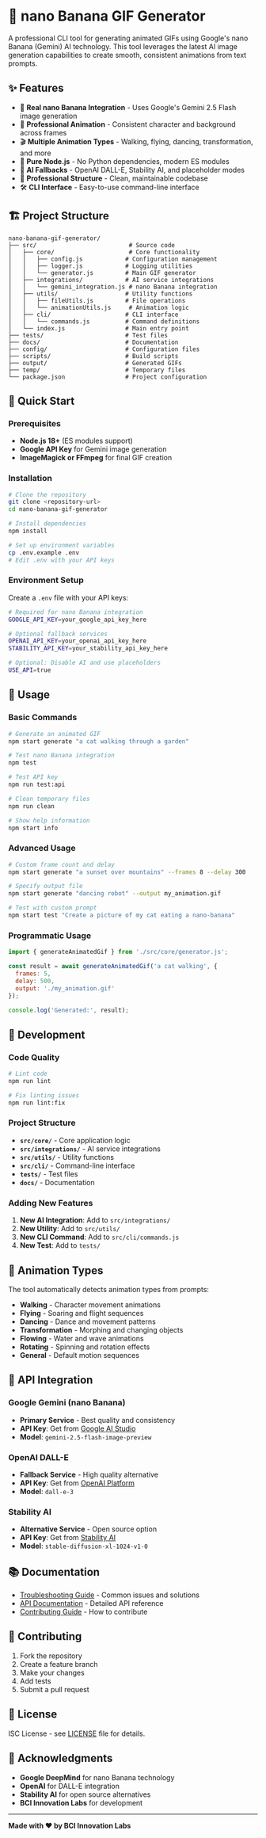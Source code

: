 # 🍌 nano Banana GIF Generator

A professional CLI tool for generating animated GIFs using Google's nano Banana (Gemini) AI technology. This tool leverages the latest AI image generation capabilities to create smooth, consistent animations from text prompts.

## ✨ Features

- 🍌 **Real nano Banana Integration** - Uses Google's Gemini 2.5 Flash image generation
- 🎨 **Professional Animation** - Consistent character and background across frames
- 🎬 **Multiple Animation Types** - Walking, flying, dancing, transformation, and more
- 🚀 **Pure Node.js** - No Python dependencies, modern ES modules
- 🎯 **AI Fallbacks** - OpenAI DALL-E, Stability AI, and placeholder modes
- 📁 **Professional Structure** - Clean, maintainable codebase
- 🛠️ **CLI Interface** - Easy-to-use command-line interface

## 🏗️ Project Structure

```
nano-banana-gif-generator/
├── src/                          # Source code
│   ├── core/                     # Core functionality
│   │   ├── config.js            # Configuration management
│   │   ├── logger.js            # Logging utilities
│   │   └── generator.js         # Main GIF generator
│   ├── integrations/            # AI service integrations
│   │   └── gemini_integration.js # nano Banana integration
│   ├── utils/                   # Utility functions
│   │   ├── fileUtils.js         # File operations
│   │   └── animationUtils.js     # Animation logic
│   ├── cli/                     # CLI interface
│   │   └── commands.js          # Command definitions
│   └── index.js                 # Main entry point
├── tests/                       # Test files
├── docs/                        # Documentation
├── config/                      # Configuration files
├── scripts/                     # Build scripts
├── output/                      # Generated GIFs
├── temp/                        # Temporary files
└── package.json                 # Project configuration
```

## 🚀 Quick Start

### Prerequisites

- **Node.js 18+** (ES modules support)
- **Google API Key** for Gemini image generation
- **ImageMagick or FFmpeg** for final GIF creation

### Installation

```bash
# Clone the repository
git clone <repository-url>
cd nano-banana-gif-generator

# Install dependencies
npm install

# Set up environment variables
cp .env.example .env
# Edit .env with your API keys
```

### Environment Setup

Create a `.env` file with your API keys:

```bash
# Required for nano Banana integration
GOOGLE_API_KEY=your_google_api_key_here

# Optional fallback services
OPENAI_API_KEY=your_openai_api_key_here
STABILITY_API_KEY=your_stability_api_key_here

# Optional: Disable AI and use placeholders
USE_API=true
```

## 📖 Usage

### Basic Commands

```bash
# Generate an animated GIF
npm start generate "a cat walking through a garden"

# Test nano Banana integration
npm test

# Test API key
npm run test:api

# Clean temporary files
npm run clean

# Show help information
npm start info
```

### Advanced Usage

```bash
# Custom frame count and delay
npm start generate "a sunset over mountains" --frames 8 --delay 300

# Specify output file
npm start generate "dancing robot" --output my_animation.gif

# Test with custom prompt
npm start test "Create a picture of my cat eating a nano-banana"
```

### Programmatic Usage

```javascript
import { generateAnimatedGif } from './src/core/generator.js';

const result = await generateAnimatedGif('a cat walking', {
  frames: 5,
  delay: 500,
  output: './my_animation.gif'
});

console.log('Generated:', result);
```

## 🔧 Development

### Code Quality

```bash
# Lint code
npm run lint

# Fix linting issues
npm run lint:fix
```

### Project Structure

- **`src/core/`** - Core application logic
- **`src/integrations/`** - AI service integrations
- **`src/utils/`** - Utility functions
- **`src/cli/`** - Command-line interface
- **`tests/`** - Test files
- **`docs/`** - Documentation

### Adding New Features

1. **New AI Integration**: Add to `src/integrations/`
2. **New Utility**: Add to `src/utils/`
3. **New CLI Command**: Add to `src/cli/commands.js`
4. **New Test**: Add to `tests/`

## 🎨 Animation Types

The tool automatically detects animation types from prompts:

- **Walking** - Character movement animations
- **Flying** - Soaring and flight sequences
- **Dancing** - Dance and movement patterns
- **Transformation** - Morphing and changing objects
- **Flowing** - Water and wave animations
- **Rotating** - Spinning and rotation effects
- **General** - Default motion sequences

## 🔗 API Integration

### Google Gemini (nano Banana)
- **Primary Service** - Best quality and consistency
- **API Key**: Get from [Google AI Studio](https://makersuite.google.com/app/apikey)
- **Model**: `gemini-2.5-flash-image-preview`

### OpenAI DALL-E
- **Fallback Service** - High quality alternative
- **API Key**: Get from [OpenAI Platform](https://platform.openai.com/api-keys)
- **Model**: `dall-e-3`

### Stability AI
- **Alternative Service** - Open source option
- **API Key**: Get from [Stability AI](https://platform.stability.ai/account/keys)
- **Model**: `stable-diffusion-xl-1024-v1-0`

## 📚 Documentation

- [Troubleshooting Guide](docs/TROUBLESHOOTING.md) - Common issues and solutions
- [API Documentation](docs/API.md) - Detailed API reference
- [Contributing Guide](docs/CONTRIBUTING.md) - How to contribute

## 🤝 Contributing

1. Fork the repository
2. Create a feature branch
3. Make your changes
4. Add tests
5. Submit a pull request

## 📄 License

ISC License - see [LICENSE](LICENSE) file for details.

## 🙏 Acknowledgments

- **Google DeepMind** for nano Banana technology
- **OpenAI** for DALL-E integration
- **Stability AI** for open source alternatives
- **BCI Innovation Labs** for development

---

**Made with ❤️ by BCI Innovation Labs**